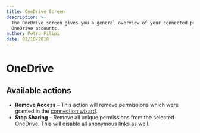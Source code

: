```yaml
---
title: OneDrive Screen
description: >-
  The OneDrive screen gives you a general overview of your connected personal
  OneDrive accounts.
author: Petra Filipi
date: 02/10/2018
---
```


# OneDrive

## Available actions

* **Remove Access** – This action will remove permissions which were granted in the [connection wizard](../how-to/connect-to-office-365.md#onedrive). 
* **Stop Sharing** – Remove all unique permissions from the selected OneDrive. This will disable all anonymous links as well.



